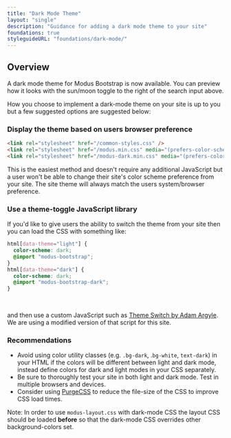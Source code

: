 ```yaml
---
title: "Dark Mode Theme"
layout: "single"
description: "Guidance for adding a dark mode theme to your site"
foundations: true
styleguideURL: "foundations/dark-mode/"
---
```


## Overview

A dark mode theme for Modus Bootstrap is now available. You can preview how it looks with the sun/moon toggle to the right of the search input above.

How you choose to implement a dark-mode theme on your site is up to you but a few suggested options are suggested below:

### Display the theme based on users browser preference

```html
<link rel="stylesheet" href="/common-styles.css" />
<link rel="stylesheet" href="/modus.min.css" media="(prefers-color-scheme: light)" />
<link rel="stylesheet" href="/modus-dark.min.css" media="(prefers-color-scheme: dark)" />
```

This is the easiest method and doesn't require any additional JavaScript but a user won't be able to change their site's color scheme preference from your site. The site theme will always match the users system/browser preference.

### Use a theme-toggle JavaScript library

If you'd like to give users the ability to switch the theme from your site then you can load the CSS with something like:

```scss
html[data-theme="light"] {
  color-scheme: dark;
  @import "modus-bootstrap";
}
html[data-theme="dark"] {
  color-scheme: dark;
  @import "modus-bootstrap-dark";
}
```

<br>

and then use a custom JavaScript such as [Theme Switch by Adam Argyle](https://web.dev/building-a-theme-switch-component/). We are using a modified version of that script for this site.

### Recommendations

- Avoid using color utility classes (e.g. `.bg-dark`, .`bg-white`, `text-dark`) in your HTML if the colors will be different between light and dark mode, instead define colors for dark and light modes in your CSS separately.
- Be sure to thoroughly test your site in both light and dark mode. Test in multiple browsers and devices.
- Consider using [PurgeCSS](https://purgecss.com/) to reduce the file-size of the CSS to improve CSS load times.

Note: In order to use `modus-layout.css` with dark-mode CSS the layout CSS should be loaded **before** so that the dark-mode CSS overrides other background-colors set.
